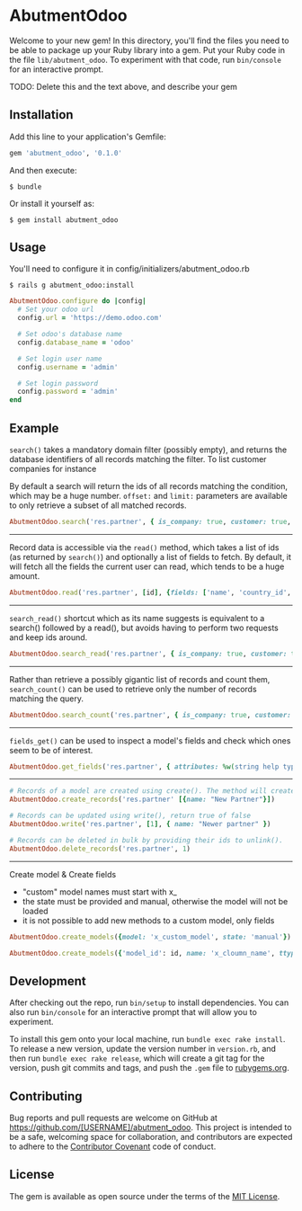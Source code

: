 # AbutmentOdoo

Welcome to your new gem! In this directory, you'll find the files you need to be able to package up your Ruby library into a gem. Put your Ruby code in the file `lib/abutment_odoo`. To experiment with that code, run `bin/console` for an interactive prompt.

TODO: Delete this and the text above, and describe your gem

## Installation

Add this line to your application's Gemfile:

```ruby
gem 'abutment_odoo', '0.1.0'
```

And then execute:

    $ bundle

Or install it yourself as:

    $ gem install abutment_odoo

## Usage

You'll need to configure it in config/initializers/abutment_odoo.rb

    $ rails g abutment_odoo:install

```ruby
AbutmentOdoo.configure do |config|
  # Set your odoo url
  config.url = 'https://demo.odoo.com'

  # Set odoo's database name
  config.database_name = 'odoo'

  # Set login user name
  config.username = 'admin'

  # Set login password
  config.password = 'admin'
end
```


## Example

`search()` takes a mandatory domain filter (possibly empty), and returns the database identifiers of all records matching the filter. To list customer companies for instance

By default a search will return the ids of all records matching the condition, which may be a huge number. `offset:` and `limit:` parameters are available to only retrieve a subset of all matched records.

```ruby
AbutmentOdoo.search('res.partner', { is_company: true, customer: true, offset: 10, limit: 5 })
```
------

Record data is accessible via the `read()` method, which takes a list of ids (as returned by `search()`) and optionally a list of fields to fetch. By default, it will fetch all the fields the current user can read, which tends to be a huge amount.

```ruby
AbutmentOdoo.read('res.partner', [id], {fields: ['name', 'country_id', 'id'], offset: 10, limit: 5})
```
------

`search_read()` shortcut which as its name suggests is equivalent to a search() followed by a read(), but avoids having to perform two requests and keep ids around.

```ruby
AbutmentOdoo.search_read('res.partner', { is_company: true, customer: true, fields: ['name', 'country_id', 'id'], offset: 10, limit: 5 }
```
------

Rather than retrieve a possibly gigantic list of records and count them, `search_count()` can be used to retrieve only the number of records matching the query.
```ruby
AbutmentOdoo.search_count('res.partner', { is_company: true, customer: true })
```
------

`fields_get()` can be used to inspect a model's fields and check which ones seem to be of interest.

```ruby
AbutmentOdoo.get_fields('res.partner', { attributes: %w(string help type) })
```
------

```ruby
# Records of a model are created using create(). The method will create a single record and return its database identifier.
AbutmentOdoo.create_records('res.partner' [{name: "New Partner"}])

# Records can be updated using write(), return true of false
AbutmentOdoo.write('res.partner', [1], { name: "Newer partner" })

# Records can be deleted in bulk by providing their ids to unlink().
AbutmentOdoo.delete_records('res.partner', 1)
```
------

Create model & Create fields
- "custom" model names must start with x_
- the state must be provided and manual, otherwise the model will not be loaded
- it is not possible to add new methods to a custom model, only fields

```ruby
AbutmentOdoo.create_models({model: 'x_custom_model', state: 'manual'})

AbutmentOdoo.create_models({'model_id': id, name: 'x_cloumn_name', ttype: 'char', state: "manual", required: true})
```

## Development

After checking out the repo, run `bin/setup` to install dependencies. You can also run `bin/console` for an interactive prompt that will allow you to experiment.

To install this gem onto your local machine, run `bundle exec rake install`. To release a new version, update the version number in `version.rb`, and then run `bundle exec rake release`, which will create a git tag for the version, push git commits and tags, and push the `.gem` file to [rubygems.org](https://rubygems.org).

## Contributing

Bug reports and pull requests are welcome on GitHub at https://github.com/[USERNAME]/abutment_odoo. This project is intended to be a safe, welcoming space for collaboration, and contributors are expected to adhere to the [Contributor Covenant](http://contributor-covenant.org) code of conduct.


## License

The gem is available as open source under the terms of the [MIT License](http://opensource.org/licenses/MIT).
